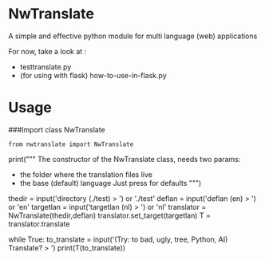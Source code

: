 # NwTranslate
A simple  and effective python module for multi language (web) applications

For now, take a look at :
- testtranslate.py
- (for using with flask) how-to-use-in-flask.py

# Usage

###Import class NwTranslate
```
from nwtranslate import NwTranslate
```

print("""
The constructor of the NwTranslate class, needs two params:
- the folder where the translation files live
- the base (default) language
Just press <enter> for defaults
""")


thedir    = input('directory  (./test) > ') or './test'
deflan    = input('deflan         (en) > ') or 'en'
targetlan = input('targetlan      (nl) > ') or 'nl'
translator = NwTranslate(thedir,deflan)
translator.set_target(targetlan)
T = translator.translate


while True:
    to_translate = input('(Try: to bad, ugly, tree, Python, AI) Translate? > ')
print(T(to_translate))

```
